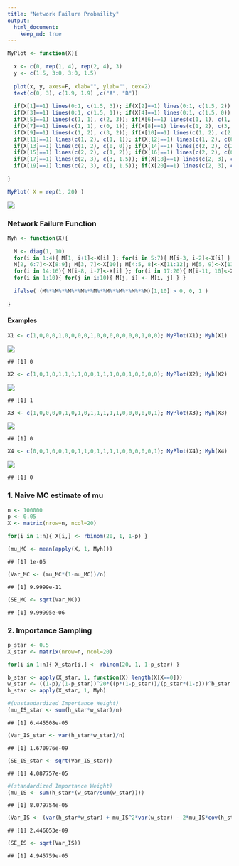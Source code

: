 ```yaml
---
title: "Network Failure Probaility"
output: 
  html_document:
    keep_md: true
---
```




```r
MyPlot <- function(X){
  
  x <- c(0, rep(1, 4), rep(2, 4), 3)
  y <- c(1.5, 3:0, 3:0, 1.5)
  
  plot(x, y, axes=F, xlab="", ylab="", cex=2)
  text(c(0, 3), c(1.9, 1.9) ,c("A", "B"))
  
  if(X[1]==1) lines(0:1, c(1.5, 3)); if(X[2]==1) lines(0:1, c(1.5, 2))
  if(X[3]==1) lines(0:1, c(1.5, 1)); if(X[4]==1) lines(0:1, c(1.5, 0))
  if(X[5]==1) lines(c(1, 1), c(2, 3)); if(X[6]==1) lines(c(1, 1), c(1, 2))
  if(X[7]==1) lines(c(1, 1), c(0, 1)); if(X[8]==1) lines(c(1, 2), c(3, 3))
  if(X[9]==1) lines(c(1, 2), c(3, 2)); if(X[10]==1) lines(c(1, 2), c(2, 2))
  if(X[11]==1) lines(c(1, 2), c(1, 1)); if(X[12]==1) lines(c(1, 2), c(0, 1))
  if(X[13]==1) lines(c(1, 2), c(0, 0)); if(X[14]==1) lines(c(2, 2), c(2, 3))
  if(X[15]==1) lines(c(2, 2), c(1, 2)); if(X[16]==1) lines(c(2, 2), c(0, 1))
  if(X[17]==1) lines(c(2, 3), c(3, 1.5)); if(X[18]==1) lines(c(2, 3), c(2, 1.5))
  if(X[19]==1) lines(c(2, 3), c(1, 1.5)); if(X[20]==1) lines(c(2, 3), c(0, 1.5))
  
}

MyPlot( X = rep(1, 20) )
```

![](Network_Failureunnamed-chunk-2-1.png)<!-- -->

### Network Failure Function

```r
Myh <- function(X){
  
  M <- diag(1, 10)
  for(i in 1:4){ M[1, i+1]<-X[i] }; for(i in 5:7){ M[i-3, i-2]<-X[i] }
  M[2, 6:7]<-X[8:9]; M[3, 7]<-X[10]; M[4:5, 8]<-X[11:12]; M[5, 9]<-X[13]
  for(i in 14:16){ M[i-8, i-7]<-X[i] }; for(i in 17:20){ M[i-11, 10]<-X[i] }
  for(i in 1:10){ for(j in i:10){ M[j, i] <- M[i, j] } }
  
  ifelse( (M%*%M%*%M%*%M%*%M%*%M%*%M%*%M%*%M)[1,10] > 0, 0, 1 )
  
}
```

#### Examples

```r
X1 <- c(1,0,0,0,1,0,0,0,0,1,0,0,0,0,0,0,0,1,0,0); MyPlot(X1); Myh(X1)
```

![](Network_Failureunnamed-chunk-4-1.png)<!-- -->

```
## [1] 0
```

```r
X2 <- c(1,0,1,0,1,1,1,1,0,0,1,1,1,0,0,1,0,0,0,0); MyPlot(X2); Myh(X2)
```

![](Network_Failureunnamed-chunk-4-2.png)<!-- -->

```
## [1] 1
```

```r
X3 <- c(1,0,0,0,0,1,0,1,0,1,1,1,1,1,0,0,0,0,0,1); MyPlot(X3); Myh(X3)
```

![](Network_Failureunnamed-chunk-4-3.png)<!-- -->

```
## [1] 0
```

```r
X4 <- c(0,0,1,0,0,1,0,1,1,0,1,1,1,1,0,0,0,0,0,1); MyPlot(X4); Myh(X4)
```

![](Network_Failureunnamed-chunk-4-4.png)<!-- -->

```
## [1] 0
```

### 1. Naive MC estimate of mu

```r
n <- 100000
p <- 0.05
X <- matrix(nrow=n, ncol=20)

for(i in 1:n){ X[i,] <- rbinom(20, 1, 1-p) }

(mu_MC <- mean(apply(X, 1, Myh)))
```

```
## [1] 1e-05
```

```r
(Var_MC <- (mu_MC*(1-mu_MC))/n)
```

```
## [1] 9.9999e-11
```

```r
(SE_MC <- sqrt(Var_MC))
```

```
## [1] 9.99995e-06
```

### 2. Importance Sampling

```r
p_star <- 0.5
X_star <- matrix(nrow=n, ncol=20)

for(i in 1:n){ X_star[i,] <- rbinom(20, 1, 1-p_star) }

b_star <- apply(X_star, 1, function(X) length(X[X==0]))
w_star <- ((1-p)/(1-p_star))^20*((p*(1-p_star))/(p_star*(1-p)))^b_star
h_star <- apply(X_star, 1, Myh)

#(unstandardized Importance Weight)
(mu_IS_star <- sum(h_star*w_star)/n)
```

```
## [1] 6.445508e-05
```

```r
(Var_IS_star <- var(h_star*w_star)/n)
```

```
## [1] 1.670976e-09
```

```r
(SE_IS_star <- sqrt(Var_IS_star))
```

```
## [1] 4.087757e-05
```

```r
#(standardized Importance Weight)
(mu_IS <- sum(h_star*(w_star/sum(w_star))))
```

```
## [1] 8.079754e-05
```

```r
(Var_IS <- (var(h_star*w_star) + mu_IS^2*var(w_star) - 2*mu_IS*cov(h_star*w_star, w_star))/n)
```

```
## [1] 2.446053e-09
```

```r
(SE_IS <- sqrt(Var_IS))
```

```
## [1] 4.945759e-05
```
